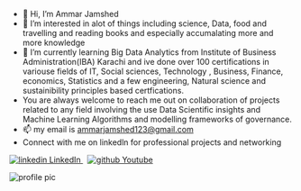 - 👋 Hi, I’m Ammar Jamshed
- 👀 I’m interested in alot of things including science, Data, food and travelling and reading books and especially accumalating more and more knowledge
- 🌱 I’m currently learning Big Data Analytics from Institute of Business Administration(IBA) Karachi and ive done over 100 certifications in variouse fields of IT, Social sciences, Technology
, Business, Finance, economics, Statistics and a few engineering, Natural science and sustainibility principles based certfications.
- You are always welcome to reach me out on collaboration of projects related to any field involving the use Data Scientific insights and Machine Learning Algorithms and modelling
frameworks of governance.
- 📫 my email is ammarjamshed123@gmail.com 
- Connect with me on linkedln for professional projects and networking
 
 


<p>
  <a href="https://www.linkedin.com/in/goto-resumemuhammad-ammar-jamshed-029280145/" rel="nofollow noreferrer">
    <img src="https://i.stack.imgur.com/gVE0j.png" alt="linkedin"> LinkedIn
  </a> &nbsp; 
  <a href="" rel="nofollow noreferrer">
    <img src="https://i.stack.imgur.com/tskMh.png" alt="github"> Youtube
  </a>
</p>



![profile pic](https://user-images.githubusercontent.com/42091327/112199621-2b6fd400-8c30-11eb-93bd-fa68b1620f26.png)

<!---
Economy21/Economy21 is a ✨ special ✨ repository because its `README.md` (this file) appears on your GitHub profile.
You can click the Preview link to take a look at your changes.
--->
